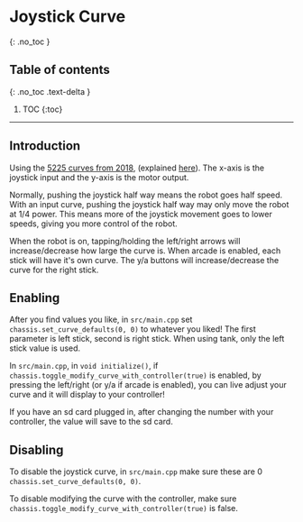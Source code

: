 

# **Joystick Curve**
{: .no_toc }

## Table of contents
{: .no_toc .text-delta }

1. TOC
{:toc}


---


## Introduction  
Using the [5225 curves from 2018](https://www.desmos.com/calculator/rcfjjg83zx), (explained [here](https://www.vexforum.com/t/team-5225a-in-the-zone-code-release-yes-you-read-that-right/63199/10)). The x-axis is the joystick input and the y-axis is the motor output.

Normally, pushing the joystick half way means the robot goes half speed. With an input curve, pushing the joystick half way may only move the robot at 1/4 power. This means more of the joystick movement goes to lower speeds, giving you more control of the robot.

When the robot is on, tapping/holding the left/right arrows will increase/decrease how large the curve is. When arcade is enabled, each stick will have it's own curve. The y/a buttons will increase/decrease the curve for the right stick.

## Enabling   
After you find values you like, in `src/main.cpp` set `chassis.set_curve_defaults(0, 0)` to whatever you liked! The first parameter is left stick, second is right stick.  When using tank, only the left stick value is used.    

In `src/main.cpp`, in `void initialize()`, if `chassis.toggle_modify_curve_with_controller(true)` is enabled, by pressing the left/right (or y/a if arcade is enabled), you can live adjust your curve and it will display to your controller!   

If you have an sd card plugged in, after changing the number with your controller, the value will save to the sd card.  

## Disabling  
To disable the joystick curve, in `src/main.cpp` make sure these are 0 `chassis.set_curve_defaults(0, 0)`.  

To disable modifying the curve with the controller, make sure `chassis.toggle_modify_curve_with_controller(true)` is false.  